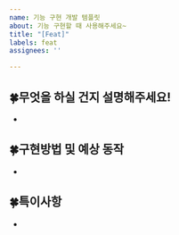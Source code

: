 ```yaml
---
name: 기능 구현 개발 템플릿
about: 기능 구현할 때 사용해주세요~
title: "[Feat]"
labels: feat
assignees: ''

---
```


## 🍀무엇을 하실 건지 설명해주세요!
- 



## 🍀구현방법 및 예상 동작
-


## 🍀특이사항
-

